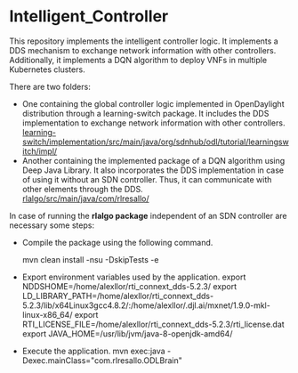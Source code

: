 # Intelligent_Controller
This repository implements the intelligent controller logic. It implements a DDS mechanism to exchange network information with other controllers. Additionally, it implements a DQN algorithm to deploy VNFs in multiple Kubernetes clusters.

There are two folders: 
- One containing the global controller logic implemented in OpenDaylight distribution through a learning-switch package. It includes the DDS implementation to exchange network information with other controllers.<br/>  [learning-switch/implementation/src/main/java/org/sdnhub/odl/tutorial/learningswitch/impl/](learning-switch/implementation/src/main/java/org/sdnhub/odl/tutorial/learningswitch/impl/)
- Another containing the implemented package of a DQN algorithm using Deep Java Library. It also incorporates the DDS implementation in case of using it without an SDN controller. Thus, it can communicate with other elements through the DDS.<br/>  [rlalgo/src/main/java/com/rlresallo/](rlalgo/src/main/java/com/rlresallo/)

In case of running the **rlalgo package** independent of an SDN controller are necessary some steps:
- Compile the package using the following command. 
  
  mvn clean install -nsu -DskipTests -e
- Export environment variables used by the application.
    export NDDSHOME=/home/alexllor/rti_connext_dds-5.2.3/
  export LD_LIBRARY_PATH=/home/alexllor/rti_connext_dds-5.2.3/lib/x64Linux3gcc4.8.2/:/home/alexllor/.djl.ai/mxnet/1.9.0-mkl-linux-x86_64/
  export RTI_LICENSE_FILE=/home/alexllor/rti_connext_dds-5.2.3/rti_license.dat
  export JAVA_HOME=/usr/lib/jvm/java-8-openjdk-amd64/
- Execute the application.
  mvn exec:java -Dexec.mainClass="com.rlresallo.ODLBrain"
